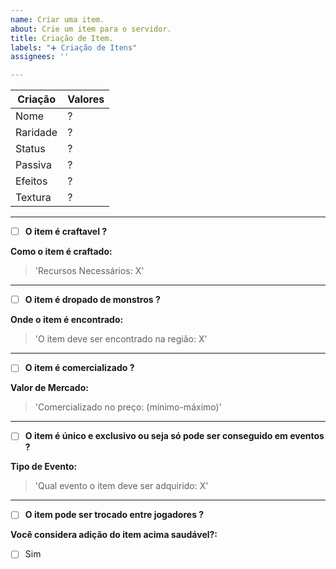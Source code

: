 ```yaml
---
name: Criar uma item.
about: Crie um item para o servidor.
title: Criação de Item.
labels: "➕ Criação de Itens"
assignees: ''

---
```

| Criação | Valores|
| ------ | ------ |
| Nome | ? |
| Raridade | ? |
| Status | ? |
| Passiva | ? |
| Efeitos | ? |
| Textura | ? |

-------------------------------------------
* [ ] **O item é craftavel ?**

**Como o item é craftado:**
> 'Recursos Necessários: X'
-------------------------------------------
* [ ] **O item é dropado de monstros ?**

**Onde o item é encontrado:**
> 'O item deve ser encontrado na região: X'
-------------------------------------------
* [ ] **O item é comercializado ?**

**Valor de Mercado:**
> 'Comercializado no preço: (mínimo-máximo)'
-------------------------------------------
* [ ] **O item é único e exclusivo ou seja só pode ser conseguido em eventos ?**

**Tipo de Evento:**
> 'Qual evento o item deve ser adquirido: X'
-------------------------------------------
* [ ] **O item pode ser trocado entre jogadores ?**

**Você considera adição do item acima saudável?:**
* [ ] Sim
